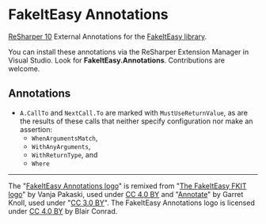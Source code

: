 # FakeItEasy Annotations

[ReSharper 10](https://www.jetbrains.com/resharper/) External Annotations for the [FakeItEasy library](https://fakeiteasy.github.io).

You can install these annotations via the ReSharper Extension Manager
in Visual Studio. Look for **FakeItEasy.Annotations**. Contributions are
welcome.

## Annotations

* `A.CallTo` and `NextCall.To` are marked with `MustUseReturnValue`,
  as are the results of these calls that neither specify configuration
  nor make an assertion:
  * `WhenArgumentsMatch`,
  * `WithAnyArguments`,
  * `WithReturnType`, and
  * `Where`

----

The "[FakeItEasy Annotations logo](assets/FakeItEasy-annotation-icon.128x128.png)" is remixed from
"[The FakeItEasy FKIT logo](https://github.com/FakeItEasy/fakeiteasy-assets/blob/master/fakeiteasy_logo2.pdf)"
by Vanja Pakaski, used under [CC 4.0 BY](https://creativecommons.org/licenses/by/4.0/) and
"[Annotate](https://thenounproject.com/garrett.knoll/uploads/?i=82014)" by Garret Knoll,
used under "[CC 3.0 BY](http://creativecommons.org/licenses/by/3.0/us/)".
The FakeItEasy Annotations logo is licensed
under [CC 4.0 BY](https://creativecommons.org/licenses/by/4.0/) by
Blair Conrad.
